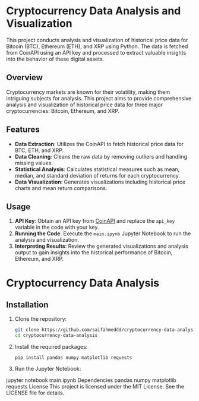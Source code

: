 
# Cryptocurrency Data Analysis and Visualization

This project conducts analysis and visualization of historical price data for Bitcoin (BTC), Ethereum (ETH), and XRP using Python. The data is fetched from CoinAPI using an API key and processed to extract valuable insights into the behavior of these digital assets.

## Overview

Cryptocurrency markets are known for their volatility, making them intriguing subjects for analysis. This project aims to provide comprehensive analysis and visualization of historical price data for three major cryptocurrencies: Bitcoin, Ethereum, and XRP.

## Features

- **Data Extraction**: Utilizes the CoinAPI to fetch historical price data for BTC, ETH, and XRP.
- **Data Cleaning**: Cleans the raw data by removing outliers and handling missing values.
- **Statistical Analysis**: Calculates statistical measures such as mean, median, and standard deviation of returns for each cryptocurrency.
- **Data Visualization**: Generates visualizations including historical price charts and mean return comparisons.

## Usage

1. **API Key**: Obtain an API key from [CoinAPI](https://www.coinapi.io/) and replace the `api_key` variable in the code with your key.
2. **Running the Code**: Execute the `main.ipynb` Jupyter Notebook to run the analysis and visualization.
3. **Interpreting Results**: Review the generated visualizations and analysis output to gain insights into the historical performance of Bitcoin, Ethereum, and XRP.

# Cryptocurrency Data Analysis

## Installation

1. Clone the repository:
   ```bash
   git clone https://github.com/saifahmeddd/cryptocurrency-data-analysis.git
   cd cryptocurrency-data-analysis

2. Install the required packages:

       pip install pandas numpy matplotlib requests

3. Run the Jupyter Notebook:

jupyter notebook main.ipynb
Dependencies
pandas
numpy
matplotlib
requests
License
This project is licensed under the MIT License. See the LICENSE file for details.

